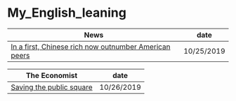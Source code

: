# My_English_leaning

News|date
-|-
[ In a first, Chinese rich now outnumber American peers](https://github.com/lihe/My_English_learning/issues/1)|10/25/2019


The Economist|date
-|-
[Saving the public square](https://github.com/lihe/My_English_learning/issues/2) | 10/26/2019

